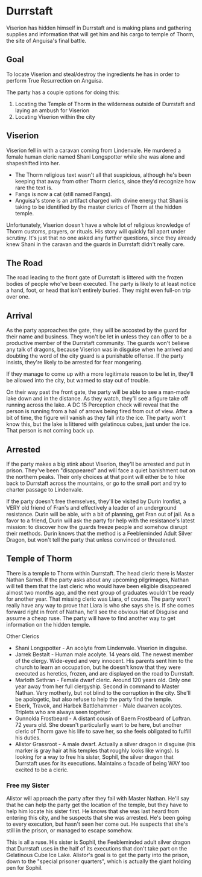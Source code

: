 # Durrstaft
Viserion has hidden himself in Durrstaft and is making plans and gathering supplies and information that will get him and his cargo to temple of Thorm, the site of Anguisa's final battle.

## Goal
To locate Viserion and steal/destroy the ingredients he has in order to perform True Resurrection on Anguisa.

The party has a couple options for doing this:
1. Locating the Temple of Thorm in the wilderness outside of Durrstaft and laying an ambush for Viserion
2. Locating Viserion within the city

## Viserion
Viserion fell in with a caravan coming from Lindenvale. He murdered a female human cleric named Shani Longspotter while she was alone and shapeshifted into her.
* The Thorm religious text wasn't all that suspicious, although he's been keeping that away from other Thorm clerics, since they'd recognize how rare the text is.
* Fangs is now a cat (still named Fangs).
* Anguisa's stone is an artifact charged with divine energy that Shani is taking to be identified by the master clerics of Thorm at the hidden temple.

Unfortunately, Viserion doesn't have a whole lot of religious knowledge of Thorm customs, prayers, or rituals. His story will quickly fall apart under scrutiny. It's just that no one asked any further questions, since they already knew Shani in the caravan and the guards in Durrstaft didn't really care.

## The Road
The road leading to the front gate of Durrstaft is littered with the frozen bodies of people who've been executed. The party is likely to at least notice a hand, foot, or head that isn't entirely buried. They might even full-on trip over one.

## Arrival
As the party approaches the gate, they will be accosted by the guard for their name and business. They won't be let in unless they can offer to be a productive member of the Durrstaft community. The guards won't believe any talk of dragons, because Viserion was in disguise when he arrived and doubting the word of the city guard is a punishable offense. If the party insists, they're likely to be arrested for fear mongering.

If they manage to come up with a more legitimate reason to be let in, they'll be allowed into the city, but warned to stay out of trouble.

On their way past the front gate, the party will be able to see a man-made lake down and in the distance. As they watch, they'll see a figure take off running across the lake. A DC 15 Perception check will reveal that the person is running from a hail of arrows being fired from out of view. After a bit of time, the figure will vanish as they fall into the ice. The party won't know this, but the lake is littered with gelatinous cubes, just under the ice. That person is not coming back up.

## Arrested
If the party makes a big stink about Viserion, they'll be arrested and put in prison. They've been "disappeared" and will face a quiet banishment out on the northern peaks. Their only choices at that point will either be to hike back to Durrstaft across the mountains, or go to the small port and try to charter passage to Lindenvale.

If the party doesn't free themselves, they'll be visited by Durin Ironfist, a VERY old friend of Fran's and effectively a leader of an underground resistance. Durin will be able, with a bit of planning, get Fran out of jail. As a favor to a friend, Durin will ask the party for help with the resistance's latest mission: to discover how the guards freeze people and somehow disrupt their methods. Durin knows that the method is a Feebleminded Adult Silver Dragon, but won't tell the party that unless convinced or threatened.

## Temple of Thorm
There is a temple to Thorm within Durrstaft. The head cleric there is Master Nathan Sarnol. If the party asks about any upcoming pilgrimages, Nathan will tell them that the last cleric who would have been eligible disappeared almost two months ago, and the next group of graduates wouldn't be ready for another year. That missing cleric was Liara, of course. The party won't really have any way to prove that Liara is who she says she is. If she comes forward right in front of Nathan, he'll see the obvious Hat of Disguise and assume a cheap ruse. The party will have to find another way to get information on the hidden temple.

Other Clerics
* Shani Longspotter - An acolyte from Lindenvale. Viserion in disguise.
* Jarrek Bestalt - Human male acolyte. 14 years old. The newest member of the clergy. Wide-eyed and very innocent. His parents sent him to the church to learn an occupation, but he doesn't know that they were executed as heretics, frozen, and are displayed on the road to Durrstaft.
* Marloth Sethran - Female dwarf cleric. Around 120 years old. Only one year away from her full clergyship. Second in command to Master Nathan. Very motherly, but not blind to the corruption in the city. She'll be apologetic, but also refuse to help the party find the temple.
* Eberk, Travok, and Harbek Battlehammer - Male dwarven acolytes. Triplets who are always seen together.
* Gunnolda Frostbeard - A distant cousin of Baern Frostbeard of Loftran. 72 years old. She doesn't particularlly want to be here, but another cleric of Thorm gave his life to save her, so she feels obligated to fulfill his duties.
* Alistor Grassroot - A male dwarf. Actually a silver dragon in disguise (his marker is gray hair at his temples that roughly looks like wings). Is looking for a way to free his sister, Sophil, the silver dragon that Durrstaft uses for its executions. Maintains a facade of being WAY too excited to be a cleric.

### Free my Sister
Alistor will approach the party after they fail with Master Nathan. He'll say that he can help the party get the location of the temple, but they have to help him locate his sister first. He knows that she was last heard from entering this city, and he suspects that she was arrested. He's been going to every execution, but hasn't seen her come out. He suspects that she's still in the prison, or managed to escape somehow.

This is all a ruse. His sister is Sophil, the Feebleminded adult silver dragon that Durrstaft uses in the half of its executions that don't take part on the Gelatinous Cube Ice Lake. Alistor's goal is to get the party into the prison, down to the "special prisoner quarters", which is actually the giant holding pen for Sophil.
